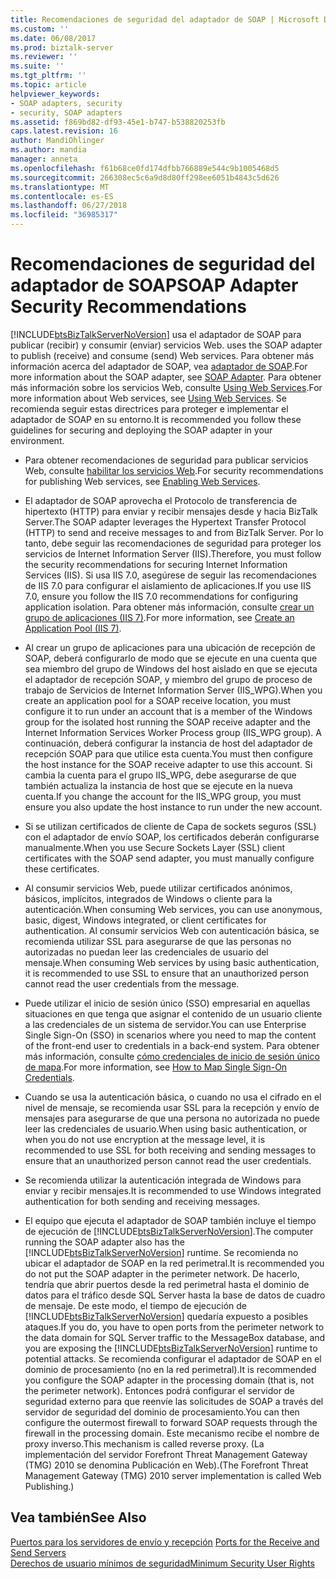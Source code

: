 ```yaml
---
title: Recomendaciones de seguridad del adaptador de SOAP | Microsoft Docs
ms.custom: ''
ms.date: 06/08/2017
ms.prod: biztalk-server
ms.reviewer: ''
ms.suite: ''
ms.tgt_pltfrm: ''
ms.topic: article
helpviewer_keywords:
- SOAP adapters, security
- security, SOAP adapters
ms.assetid: f869bd82-df93-45e1-b747-b538820253fb
caps.latest.revision: 16
author: MandiOhlinger
ms.author: mandia
manager: anneta
ms.openlocfilehash: f61b68ce0fd174dfbb766889e544c9b1005468d5
ms.sourcegitcommit: 266308ec5c6a9d8d80ff298ee6051b4843c5d626
ms.translationtype: MT
ms.contentlocale: es-ES
ms.lasthandoff: 06/27/2018
ms.locfileid: "36985317"
---
```

# <a name="soap-adapter-security-recommendations"></a><span data-ttu-id="28b33-102">Recomendaciones de seguridad del adaptador de SOAP</span><span class="sxs-lookup"><span data-stu-id="28b33-102">SOAP Adapter Security Recommendations</span></span>
[!INCLUDE[btsBizTalkServerNoVersion](../includes/btsbiztalkservernoversion-md.md)]<span data-ttu-id="28b33-103"> usa el adaptador de SOAP para publicar (recibir) y consumir (enviar) servicios Web.</span><span class="sxs-lookup"><span data-stu-id="28b33-103"> uses the SOAP adapter to publish (receive) and consume (send) Web services.</span></span> <span data-ttu-id="28b33-104">Para obtener más información acerca del adaptador de SOAP, vea [adaptador de SOAP](../core/soap-adapter.md).</span><span class="sxs-lookup"><span data-stu-id="28b33-104">For more information about the SOAP adapter, see [SOAP Adapter](../core/soap-adapter.md).</span></span> <span data-ttu-id="28b33-105">Para obtener más información sobre los servicios Web, consulte [Using Web Services](../core/using-web-services.md).</span><span class="sxs-lookup"><span data-stu-id="28b33-105">For more information about Web services, see [Using Web Services](../core/using-web-services.md).</span></span> <span data-ttu-id="28b33-106">Se recomienda seguir estas directrices para proteger e implementar el adaptador de SOAP en su entorno.</span><span class="sxs-lookup"><span data-stu-id="28b33-106">It is recommended you follow these guidelines for securing and deploying the SOAP adapter in your environment.</span></span>  
  
- <span data-ttu-id="28b33-107">Para obtener recomendaciones de seguridad para publicar servicios Web, consulte [habilitar los servicios Web](../core/enabling-web-services.md).</span><span class="sxs-lookup"><span data-stu-id="28b33-107">For security recommendations for publishing Web services, see [Enabling Web Services](../core/enabling-web-services.md).</span></span>  
  
- <span data-ttu-id="28b33-108">El adaptador de SOAP aprovecha el Protocolo de transferencia de hipertexto (HTTP) para enviar y recibir mensajes desde y hacia BizTalk Server.</span><span class="sxs-lookup"><span data-stu-id="28b33-108">The SOAP adapter leverages the Hypertext Transfer Protocol (HTTP) to send and receive messages to and from BizTalk Server.</span></span> <span data-ttu-id="28b33-109">Por lo tanto, debe seguir las recomendaciones de seguridad para proteger los servicios de Internet Information Server (IIS).</span><span class="sxs-lookup"><span data-stu-id="28b33-109">Therefore, you must follow the security recommendations for securing Internet Information Services (IIS).</span></span> <span data-ttu-id="28b33-110">Si usa IIS 7.0, asegúrese de seguir las recomendaciones de IIS 7.0 para configurar el aislamiento de aplicaciones.</span><span class="sxs-lookup"><span data-stu-id="28b33-110">If you use IIS 7.0, ensure you follow the IIS 7.0 recommendations for configuring application isolation.</span></span> <span data-ttu-id="28b33-111">Para obtener más información, consulte [crear un grupo de aplicaciones (IIS 7)](http://go.microsoft.com/fwlink/?LinkId=196674).</span><span class="sxs-lookup"><span data-stu-id="28b33-111">For more information, see [Create an Application Pool (IIS 7)](http://go.microsoft.com/fwlink/?LinkId=196674).</span></span>  
  
- <span data-ttu-id="28b33-112">Al crear un grupo de aplicaciones para una ubicación de recepción de SOAP, deberá configurarlo de modo que se ejecute en una cuenta que sea miembro del grupo de Windows del host aislado en que se ejecuta el adaptador de recepción SOAP, y miembro del grupo de proceso de trabajo de Servicios de Internet Information Server (IIS_WPG).</span><span class="sxs-lookup"><span data-stu-id="28b33-112">When you create an application pool for a SOAP receive location, you must configure it to run under an account that is a member of the Windows group for the isolated host running the SOAP receive adapter and the Internet Information Services Worker Process group (IIS_WPG group).</span></span> <span data-ttu-id="28b33-113">A continuación, deberá configurar la instancia de host del adaptador de recepción SOAP para que utilice esta cuenta.</span><span class="sxs-lookup"><span data-stu-id="28b33-113">You must then configure the host instance for the SOAP receive adapter to use this account.</span></span> <span data-ttu-id="28b33-114">Si cambia la cuenta para el grupo IIS_WPG, debe asegurarse de que también actualiza la instancia de host que se ejecute en la nueva cuenta.</span><span class="sxs-lookup"><span data-stu-id="28b33-114">If you change the account for the IIS_WPG group, you must ensure you also update the host instance to run under the new account.</span></span>  
  
- <span data-ttu-id="28b33-115">Si se utilizan certificados de cliente de Capa de sockets seguros (SSL) con el adaptador de envío SOAP, los certificados deberán configurarse manualmente.</span><span class="sxs-lookup"><span data-stu-id="28b33-115">When you use Secure Sockets Layer (SSL) client certificates with the SOAP send adapter, you must manually configure these certificates.</span></span>  
  
- <span data-ttu-id="28b33-116">Al consumir servicios Web, puede utilizar certificados anónimos, básicos, implícitos, integrados de Windows o cliente para la autenticación.</span><span class="sxs-lookup"><span data-stu-id="28b33-116">When consuming Web services, you can use anonymous, basic, digest, Windows integrated, or client certificates for authentication.</span></span> <span data-ttu-id="28b33-117">Al consumir servicios Web con autenticación básica, se recomienda utilizar SSL para asegurarse de que las personas no autorizadas no puedan leer las credenciales de usuario del mensaje.</span><span class="sxs-lookup"><span data-stu-id="28b33-117">When consuming Web services by using basic authentication, it is recommended to use SSL to ensure that an unauthorized person cannot read the user credentials from the message.</span></span>  
  
- <span data-ttu-id="28b33-118">Puede utilizar el inicio de sesión único (SSO) empresarial en aquellas situaciones en que tenga que asignar el contenido de un usuario cliente a las credenciales de un sistema de servidor.</span><span class="sxs-lookup"><span data-stu-id="28b33-118">You can use Enterprise Single Sign-On (SSO) in scenarios where you need to map the content of the front-end user to credentials in a back-end system.</span></span> <span data-ttu-id="28b33-119">Para obtener más información, consulte [cómo credenciales de inicio de sesión único de mapa](../core/how-to-map-single-sign-on-credentials.md).</span><span class="sxs-lookup"><span data-stu-id="28b33-119">For more information, see [How to Map Single Sign-On Credentials](../core/how-to-map-single-sign-on-credentials.md).</span></span>  
  
- <span data-ttu-id="28b33-120">Cuando se usa la autenticación básica, o cuando no usa el cifrado en el nivel de mensaje, se recomienda usar SSL para la recepción y envío de mensajes para asegurarse de que una persona no autorizada no puede leer las credenciales de usuario.</span><span class="sxs-lookup"><span data-stu-id="28b33-120">When using basic authentication, or when you do not use encryption at the message level, it is recommended to use SSL for both receiving and sending messages to ensure that an unauthorized person cannot read the user credentials.</span></span>  
  
- <span data-ttu-id="28b33-121">Se recomienda utilizar la autenticación integrada de Windows para enviar y recibir mensajes.</span><span class="sxs-lookup"><span data-stu-id="28b33-121">It is recommended to use Windows integrated authentication for both sending and receiving messages.</span></span>  
  
- <span data-ttu-id="28b33-122">El equipo que ejecuta el adaptador de SOAP también incluye el tiempo de ejecución de [!INCLUDE[btsBizTalkServerNoVersion](../includes/btsbiztalkservernoversion-md.md)].</span><span class="sxs-lookup"><span data-stu-id="28b33-122">The computer running the SOAP adapter also has the [!INCLUDE[btsBizTalkServerNoVersion](../includes/btsbiztalkservernoversion-md.md)] runtime.</span></span> <span data-ttu-id="28b33-123">Se recomienda no ubicar el adaptador de SOAP en la red perimetral.</span><span class="sxs-lookup"><span data-stu-id="28b33-123">It is recommended you do not put the SOAP adapter in the perimeter network.</span></span> <span data-ttu-id="28b33-124">De hacerlo, tendría que abrir puertos desde la red perimetral hasta el dominio de datos para el tráfico desde SQL Server hasta la base de datos de cuadro de mensaje. De este modo, el tiempo de ejecución de [!INCLUDE[btsBizTalkServerNoVersion](../includes/btsbiztalkservernoversion-md.md)] quedaría expuesto a posibles ataques.</span><span class="sxs-lookup"><span data-stu-id="28b33-124">If you do, you have to open ports from the perimeter network to the data domain for SQL Server traffic to the MessageBox database, and you are exposing the [!INCLUDE[btsBizTalkServerNoVersion](../includes/btsbiztalkservernoversion-md.md)] runtime to potential attacks.</span></span> <span data-ttu-id="28b33-125">Se recomienda configurar el adaptador de SOAP en el dominio de procesamiento (no en la red perimetral).</span><span class="sxs-lookup"><span data-stu-id="28b33-125">It is recommended you configure the SOAP adapter in the processing domain (that is, not the perimeter network).</span></span> <span data-ttu-id="28b33-126">Entonces podrá configurar el servidor de seguridad externo para que reenvíe las solicitudes de SOAP a través del servidor de seguridad del dominio de procesamiento.</span><span class="sxs-lookup"><span data-stu-id="28b33-126">You can then configure the outermost firewall to forward SOAP requests through the firewall in the processing domain.</span></span> <span data-ttu-id="28b33-127">Este mecanismo recibe el nombre de proxy inverso.</span><span class="sxs-lookup"><span data-stu-id="28b33-127">This mechanism is called reverse proxy.</span></span> <span data-ttu-id="28b33-128">(La implementación del servidor Forefront Threat Management Gateway (TMG) 2010 se denomina Publicación en Web).</span><span class="sxs-lookup"><span data-stu-id="28b33-128">(The Forefront Threat Management Gateway (TMG) 2010 server implementation is called Web Publishing.)</span></span>  
  
## <a name="see-also"></a><span data-ttu-id="28b33-129">Vea también</span><span class="sxs-lookup"><span data-stu-id="28b33-129">See Also</span></span>  
 <span data-ttu-id="28b33-130">[Puertos para los servidores de envío y recepción](../core/ports-for-the-receive-and-send-servers.md) </span><span class="sxs-lookup"><span data-stu-id="28b33-130">[Ports for the Receive and Send Servers](../core/ports-for-the-receive-and-send-servers.md) </span></span>  
 [<span data-ttu-id="28b33-131">Derechos de usuario mínimos de seguridad</span><span class="sxs-lookup"><span data-stu-id="28b33-131">Minimum Security User Rights</span></span>](../core/minimum-security-user-rights.md)